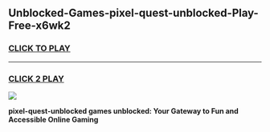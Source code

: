 
## Unblocked-Games-pixel-quest-unblocked-Play-Free-x6wk2
<h3>
<a href="https://premium76.site?title=pixel-quest-unblocked&ref=12A">CLICK TO PLAY</a></h3>
<hr>

<h3>
<a href="https://premium76.site?title=pixel-quest-unblocked&ref=12A">CLICK 2 PLAY</a>
  
</h3>

<a href="https://premium76.site?title=pixel-quest-unblocked&ref=12A"><img src="https://clearcache.store/games.png"></a>


**pixel-quest-unblocked games unblocked: Your Gateway to Fun and Accessible Online Gaming**
